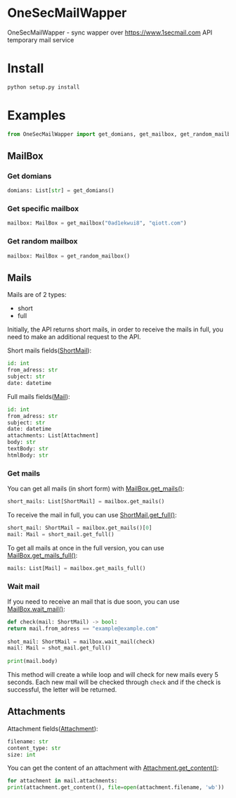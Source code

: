 
# OneSecMailWapper  
OneSecMailWapper - sync wapper over https://www.1secmail.com API temporary mail service
# Install
```bash
python setup.py install
```
# Examples  
```py  
from OneSecMailWapper import get_domians, get_mailbox, get_random_mailbox, MailBox, Mail, ShortMail, Attachment  
```  
## MailBox  
### Get domians  
```python  
domians: List[str] = get_domians()  
```  
### Get specific mailbox  
```python  
mailbox: MailBox = get_mailbox("0ad1ekwui8", "qiott.com")  
```  
### Get random mailbox  
```python  
mailbox: MailBox = get_random_mailbox()  
```  
  
## Mails  
Mails are of 2 types:  
- short  
- full  
  
Initially, the API returns short mails, in order to receive the mails in full, you need to make an additional request to the API.  
  
Short mails fields([ShortMail](https://github.com/MrNom4ik/OneSecMailWapper/blob/master/OneSecMailWapper/mailbox.py#L107)):  
```python  
id: int  
from_adress: str  
subject: str  
date: datetime  
```  
Full mails fields([Mail](https://github.com/MrNom4ik/OneSecMailWapper/blob/master/OneSecMailWapper/mailbox.py#L90)):  
```python  
id: int  
from_adress: str  
subject: str  
date: datetime  
attachments: List[Attachment]  
body: str  
textBody: str  
htmlBody: str  
```  
### Get mails  
You can get all mails (in short form) with [MailBox.get_mails()](https://github.com/MrNom4ik/OneSecMailWapper/blob/master/OneSecMailWapper/mailbox.py#L40):  
```python  
short_mails: List[ShortMail] = mailbox.get_mails()  
```  
  
To receive the mail in full, you can use [ShortMail.get_full()](https://github.com/MrNom4ik/OneSecMailWapper/blob/master/OneSecMailWapper/mailbox.py#L115):  
```python  
short_mail: ShortMail = mailbox.get_mails()[0]  
mail: Mail = short_mail.get_full()  
```  
  
To get all mails at once in the full version, you can use [MailBox.get_mails_full()](https://github.com/MrNom4ik/OneSecMailWapper/blob/master/OneSecMailWapper/mailbox.py#L51):  
```python  
mails: List[Mail] = mailbox.get_mails_full()  
```  
### Wait mail  
If you need to receive an mail that is due soon, you can use [MailBox.wait_mail()](https://github.com/MrNom4ik/OneSecMailWapper/blob/master/OneSecMailWapper/mailbox.py#L59):  
```python  
def check(mail: ShortMail) -> bool:  
return mail.from_adress == "example@example.com"  
  
shot_mail: ShortMail = mailbox.wait_mail(check)  
mail: Mail = shot_mail.get_full()  
  
print(mail.body)  
```  
This method will create a while loop and will check for new mails every 5 seconds. Each new mail will be checked through `check` and if the check is successful, the letter will be returned.  
  
## Attachments  
Attachment fields([Attachment](https://github.com/MrNom4ik/OneSecMailWapper/blob/master/OneSecMailWapper/mailbox.py#L15)):  
```python  
filename: str  
content_type: str  
size: int  
```  
  
You can get the content of an attachment with [Attachment.get_content()](https://github.com/MrNom4ik/OneSecMailWapper/blob/master/OneSecMailWapper/mailbox.py#L22):  
```python  
for attachment in mail.attachments:  
print(attachment.get_content(), file=open(attachment.filename, 'wb'))  
```

